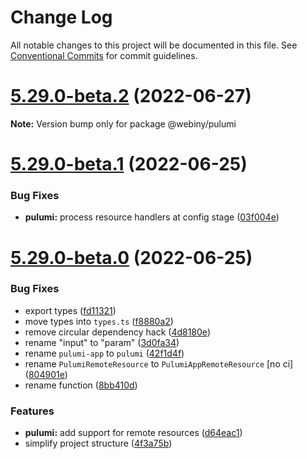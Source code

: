 # Change Log

All notable changes to this project will be documented in this file.
See [Conventional Commits](https://conventionalcommits.org) for commit guidelines.

# [5.29.0-beta.2](https://github.com/webiny/webiny-js/compare/v5.29.0-beta.1...v5.29.0-beta.2) (2022-06-27)

**Note:** Version bump only for package @webiny/pulumi





# [5.29.0-beta.1](https://github.com/webiny/webiny-js/compare/v5.29.0-beta.0...v5.29.0-beta.1) (2022-06-25)


### Bug Fixes

* **pulumi:** process resource handlers at config stage ([03f004e](https://github.com/webiny/webiny-js/commit/03f004e6eb3119bb57f226319fc766c2abe1517e))





# [5.29.0-beta.0](https://github.com/webiny/webiny-js/compare/v5.28.0...v5.29.0-beta.0) (2022-06-25)


### Bug Fixes

* export types ([fd11321](https://github.com/webiny/webiny-js/commit/fd11321a5e5bd57d3cfab30cf920d61807d91e87))
* move types into `types.ts` ([f8880a2](https://github.com/webiny/webiny-js/commit/f8880a269fd64f28785c9e6a755195cb13b4d1f6))
* remove circular dependency hack ([4d8180e](https://github.com/webiny/webiny-js/commit/4d8180e3c88007037403663d6966c1b48165051f))
* rename "input" to "param" ([3d0fa34](https://github.com/webiny/webiny-js/commit/3d0fa346ecb3d2b39ec31b05a78308351d78087c))
* rename `pulumi-app` to `pulumi` ([42f1d4f](https://github.com/webiny/webiny-js/commit/42f1d4f37ede9d68b437fbe09e2125670a579c82))
* rename `PulumiRemoteResource` to `PulumiAppRemoteResource` [no ci] ([804901e](https://github.com/webiny/webiny-js/commit/804901edf77808307f7dd379e5972428346b3deb))
* rename function ([8bb410d](https://github.com/webiny/webiny-js/commit/8bb410d468c04e68022791aef67f463b87a50614))


### Features

* **pulumi:** add support for remote resources ([d64eac1](https://github.com/webiny/webiny-js/commit/d64eac110d632faa4f3128f405248ed5ce004f42))
* simplify project structure ([4f3a75b](https://github.com/webiny/webiny-js/commit/4f3a75b0b1028e42689b7ea69a3e25925b7b3689))
